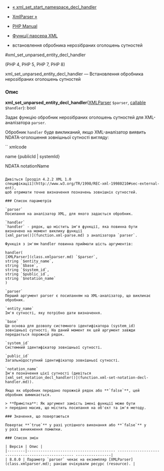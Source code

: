 - [«
xml_set_start_namespace_decl_handler](function.xml-set-start-namespace-decl-handler.md)
- [XmlParser »](class.xmlparser.md)

- [PHP Manual](index.md)
- [Функції парсера XML](ref.xml.md)
- встановлення обробника нерозібраних оголошень сутностей

#xml_set_unparsed_entity_decl_handler

(PHP 4, PHP 5, PHP 7, PHP 8)

xml_set_unparsed_entity_decl_handler — Встановлення обробника
нерозібраних оголошень сутностей

### Опис

**xml_set_unparsed_entity_decl_handler**([XMLParser](class.xmlparser.md)
`$parser`, [callable](language.types.callable.md) `$handler`): bool

Задає функцію обробник нерозібраних оголошень сутностей для
XML-аналізатора `parser`.

Обробник `handler` буде викликаний, якщо XML-аналізатор виявить
NDATA-оголошення зовнішньої сутності вигляду:

`` xmlcode
<!ENTITY <parameter>name</parameter> {<parameter>publicId</parameter> | <parameter>systemId</parameter>}
NDATA <parameter>notationName</parameter>
````

Дивіться [розділ 4.2.2 XML 1.0
специфікації](http://www.w3.org/TR/1998/REC-xml-19980210#sec-external-ent),
щоб отримати точне визначення позначень зовнішніх сутностей.

### Список параметрів

`parser`
Посилання на аналізатор XML, для якого задається обробник.

`handler`
`handler` - рядок, що містить ім'я функції, яка повинна бути
визначено на момент виклику функції
[xml_parse()](function.xml-parse.md) з аналізатора `parser`.

Функція з ім'ям handler повинна приймати шість аргументів:

handler(
[XMLParser](class.xmlparser.md) `$parser`,
string `$entity_name`,
string `$base`,
string `$system_id`,
string `$public_id`,
string `$notation_name`
)

`parser`
Перший аргумент parser є посиланням на XML-аналізатор, що викликає
обробник.

`entity_name`
Ім'я сутності, яку потрібно дати визначення.

`base`
Це основа для дозволу системного ідентифікатора (system_id)
зовнішньої сутності. На даний момент як цей аргумент завжди
передається порожній рядок.

`system_id`
Системний ідентифікатор зовнішньої сутності.

`public_id`
Загальнодоступний ідентифікатор зовнішньої сутності.

`notation_name`
Ім'я позначення цієї сутності (дивіться
[xml_set_notation_decl_handler()](function.xml-set-notation-decl-handler.md)).

Якщо як обробник передано порожній рядок або **`false`**, цей
обробник вимикається.

> **Примітка**: Як аргумент замість імені функції може бути
> передано масив, що містить посилання на об'єкт та ім'я методу.

### Значення, що повертаються

Повертає **`true`** у разі успішного виконання або **`false`** у
у разі виникнення помилки.

### Список змін

| Версія | Опис |
|--------|---------------------------------------- -------------------------------------------------- ----------------|
| 8.0.0 | Параметр `parser` чекає на екземпляр [XMLParser](class.xmlparser.md); раніше очікували ресурс (resource). |
